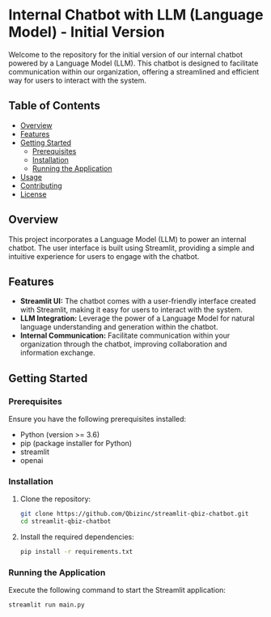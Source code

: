 # Internal Chatbot with LLM (Language Model) - Initial Version

Welcome to the repository for the initial version of our internal chatbot powered by a Language Model (LLM). This chatbot is designed to facilitate communication within our organization, offering a streamlined and efficient way for users to interact with the system.

## Table of Contents

- [Overview](#overview)
- [Features](#features)
- [Getting Started](#getting-started)
  - [Prerequisites](#prerequisites)
  - [Installation](#installation)
  - [Running the Application](#running-the-application)
- [Usage](#usage)
- [Contributing](#contributing)
- [License](#license)

## Overview

This project incorporates a Language Model (LLM) to power an internal chatbot. The user interface is built using Streamlit, providing a simple and intuitive experience for users to engage with the chatbot.

## Features

- **Streamlit UI:** The chatbot comes with a user-friendly interface created with Streamlit, making it easy for users to interact with the system.
- **LLM Integration:** Leverage the power of a Language Model for natural language understanding and generation within the chatbot.
- **Internal Communication:** Facilitate communication within your organization through the chatbot, improving collaboration and information exchange.

## Getting Started

### Prerequisites

Ensure you have the following prerequisites installed:

- Python (version >= 3.6)
- pip (package installer for Python)
- streamlit
- openai

### Installation

1. Clone the repository:

    ```bash
    git clone https://github.com/Qbizinc/streamlit-qbiz-chatbot.git
    cd streamlit-qbiz-chatbot
    ```

2. Install the required dependencies:

    ```bash
    pip install -r requirements.txt
    ```

### Running the Application

Execute the following command to start the Streamlit application:

```bash
streamlit run main.py
